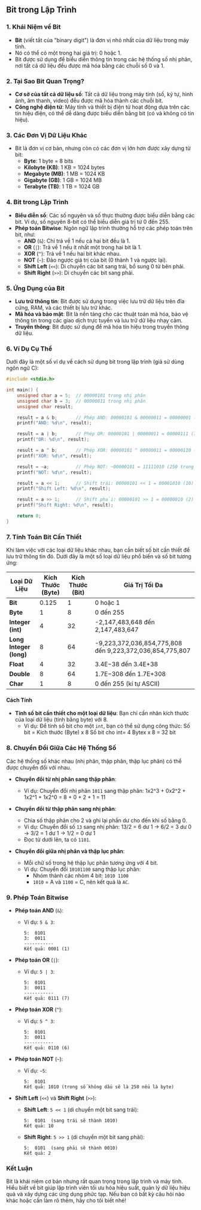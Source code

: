 ## Bit trong Lập Trình

### 1. Khái Niệm về Bit

- **Bit** (viết tắt của "binary digit") là đơn vị nhỏ nhất của dữ liệu trong máy tính.
- Nó có thể có một trong hai giá trị: 0 hoặc 1.
- Bit được sử dụng để biểu diễn thông tin trong các hệ thống số nhị phân, nơi tất cả dữ liệu đều được mã hóa bằng các
  chuỗi số 0 và 1.

### 2. Tại Sao Bit Quan Trọng?

- **Cơ sở của tất cả dữ liệu số**: Tất cả dữ liệu trong máy tính (số, ký tự, hình ảnh, âm thanh, video) đều được mã hóa
  thành các chuỗi bit.
- **Công nghệ điện tử**: Máy tính và thiết bị điện tử hoạt động dựa trên các tín hiệu điện, có thể dễ dàng được biểu
  diễn bằng bit (có và không có tín hiệu).

### 3. Các Đơn Vị Dữ Liệu Khác

- Bit là đơn vị cơ bản, nhưng còn có các đơn vị lớn hơn được xây dựng từ bit:
    - **Byte**: 1 byte = 8 bits
    - **Kilobyte (KB)**: 1 KB = 1024 bytes
    - **Megabyte (MB)**: 1 MB = 1024 KB
    - **Gigabyte (GB)**: 1 GB = 1024 MB
    - **Terabyte (TB)**: 1 TB = 1024 GB

### 4. Bit trong Lập Trình

- **Biểu diễn số**: Các số nguyên và số thực thường được biểu diễn bằng các bit. Ví dụ, số nguyên 8-bit có thể biểu diễn
  giá trị từ 0 đến 255.
- **Phép toán Bitwise**: Ngôn ngữ lập trình thường hỗ trợ các phép toán trên bit, như:
    - **AND** (`&`): Chỉ trả về 1 nếu cả hai bit đều là 1.
    - **OR** (`|`): Trả về 1 nếu ít nhất một trong hai bit là 1.
    - **XOR** (`^`): Trả về 1 nếu hai bit khác nhau.
    - **NOT** (`~`): Đảo ngược giá trị của bit (0 thành 1 và ngược lại).
    - **Shift Left** (`<<`): Di chuyển các bit sang trái, bổ sung 0 từ bên phải.
    - **Shift Right** (`>>`): Di chuyển các bit sang phải.

### 5. Ứng Dụng của Bit

- **Lưu trữ thông tin**: Bit được sử dụng trong việc lưu trữ dữ liệu trên đĩa cứng, RAM, và các thiết bị lưu trữ khác.
- **Mã hóa và bảo mật**: Bit là nền tảng cho các thuật toán mã hóa, bảo vệ thông tin trong các giao dịch trực tuyến và
  lưu trữ dữ liệu nhạy cảm.
- **Truyền thông**: Bit được sử dụng để mã hóa tín hiệu trong truyền thông dữ liệu.

### 6. Ví Dụ Cụ Thể

Dưới đây là một số ví dụ về cách sử dụng bit trong lập trình (giả sử dùng ngôn ngữ C):

```c
#include <stdio.h>

int main() {
    unsigned char a = 5;  // 00000101 trong nhị phân
    unsigned char b = 3;  // 00000011 trong nhị phân
    unsigned char result;

    result = a & b;       // Phép AND: 00000101 & 00000011 = 00000001 (1)
    printf("AND: %d\n", result);

    result = a | b;       // Phép OR: 00000101 | 00000011 = 00000111 (7)
    printf("OR: %d\n", result);

    result = a ^ b;       // Phép XOR: 00000101 ^ 00000011 = 00000110 (6)
    printf("XOR: %d\n", result);

    result = ~a;          // Phép NOT: ~00000101 = 11111010 (250 trong số không dấu)
    printf("NOT: %d\n", result);

    result = a << 1;      // Shift trái: 00000101 << 1 = 00001010 (10)
    printf("Shift Left: %d\n", result);

    result = a >> 1;      // Shift phải: 00000101 >> 1 = 00000010 (2)
    printf("Shift Right: %d\n", result);

    return 0;
}
```

### 7. Tính Toán Bit Cần Thiết

Khi làm việc với các loại dữ liệu khác nhau, bạn cần biết số bit cần thiết để lưu trữ thông tin đó. Dưới đây là một số
loại dữ liệu phổ biến và số bit tương ứng:

| **Loại Dữ Liệu**        | **Kích Thước (Byte)** | **Kích Thước (Bit)** | **Giá Trị Tối Đa**                                       |
|-------------------------|-----------------------|----------------------|----------------------------------------------------------|
| **Bit**                 | 0.125                 | 1                    | 0 hoặc 1                                                 |
| **Byte**                | 1                     | 8                    | 0 đến 255                                                |
| **Integer (int)**       | 4                     | 32                   | -2,147,483,648 đến 2,147,483,647                         |
| **Long Integer (long)** | 8                     | 64                   | -9,223,372,036,854,775,808 đến 9,223,372,036,854,775,807 |
| **Float**               | 4                     | 32                   | 3.4E−38 đến 3.4E+38                                      |
| **Double**              | 8                     | 64                   | 1.7E−308 đến 1.7E+308                                    |
| **Char**                | 1                     | 8                    | 0 đến 255 (kí tự ASCII)                                  |

#### Cách Tính

- **Tính số bit cần thiết cho một loại dữ liệu**: Bạn chỉ cần nhân kích thước của loại dữ liệu (tính bằng byte) với 8.
    - Ví dụ: Để tính số bit cho một `int`, bạn có thể sử dụng công thức:
      Số bit = Kích thước (Byte) x 8
      Số bit cho int= 4 Bytex x 8 = 32 bit

### 8. Chuyển Đổi Giữa Các Hệ Thống Số

Các hệ thống số khác nhau (nhị phân, thập phân, thập lục phân) có thể được chuyển đổi với nhau.

- **Chuyển đổi từ nhị phân sang thập phân**:

    - Ví dụ: Chuyển đổi nhị phân `1011` sang thập phân:
      1x2^3 + 0x2^2 + 1x2^1 + 1x2^0 = 8 + 0 + 2 + 1 = 11

- **Chuyển đổi từ thập phân sang nhị phân**:

    - Chia số thập phân cho 2 và ghi lại phần dư cho đến khi số bằng 0.
    - Ví dụ: Chuyển đổi số `13` sang nhị phân: 13/2 = 6 dư 1 -> 6/2 = 3 dư 0 -> 3/2 = 1 dư 1 -> 1/2 = 0 dư 1
    - Đọc từ dưới lên, ta có `1101`.

- **Chuyển đổi giữa nhị phân và thập lục phân**:
    - Mỗi chữ số trong hệ thập lục phân tương ứng với 4 bit.
    - Ví dụ: Chuyển đổi `10101100` sang thập lục phân:
        - Nhóm thành các nhóm 4 bit: `1010 1100`
        - `1010` = A và `1100` = C, nên kết quả là `AC`.

### 9. Phép Toán Bitwise

- **Phép toán AND** (`&`):

    - Ví dụ: `5 & 3`:
      ```
      5:  0101
      3:  0011
      -----------
      Kết quả: 0001 (1)
      ```

- **Phép toán OR** (`|`):

    - Ví dụ: `5 | 3`:
      ```
      5:  0101
      3:  0011
      -----------
      Kết quả: 0111 (7)
      ```

- **Phép toán XOR** (`^`):

    - Ví dụ: `5 ^ 3`:
      ```
      5:  0101
      3:  0011
      -----------
      Kết quả: 0110 (6)
      ```

- **Phép toán NOT** (`~`):

    - Ví dụ: `~5`:
      ```
      5:  0101
      Kết quả: 1010 (trong số không dấu sẽ là 250 nếu là byte)
      ```

- **Shift Left** (`<<`) và **Shift Right** (`>>`):
    - **Shift Left**: `5 << 1` (di chuyển một bit sang trái):
      ```
      5:  0101  (sang trái sẽ thành 1010)
      Kết quả: 10
      ```
    - **Shift Right**: `5 >> 1` (di chuyển một bit sang phải):
      ```
      5:  0101  (sang phải sẽ thành 0010)
      Kết quả: 2
      ```

### Kết Luận

Bit là khái niệm cơ bản nhưng rất quan trọng trong lập trình và máy tính. Hiểu biết về bit giúp lập trình viên tối ưu
hóa hiệu suất, quản lý dữ liệu hiệu quả và xây dựng các ứng dụng phức tạp. Nếu bạn có bất kỳ câu hỏi nào khác hoặc cần
làm rõ thêm, hãy cho tôi biết nhé!
